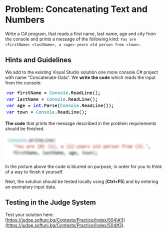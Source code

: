 # Problem: Concatenating Text and Numbers

Write a C\# program, that reads a first name, last name, age and city from the console and prints a message of the following kind: `You are <firstName> <lastName>, a <age>-years old person from <town>`.

## Hints and Guidelines

We add to the existing Visual Studio solution one more console C\# project with name “Concatenate-Data”.    We **write the code** which reads the input from the console:

![](/assets/chapter-2-images/04.Concatenate-data-01.png)

**The code** that prints the message described in the problem requirements should be finished.

![](/assets/chapter-2-images/04.Concatenate-data-02.png)

In the picture above the code is blurred on purpose, in order for you to think of a way to finish it yourself.

Next, the solution should be tested locally using \[**Ctrl+F5**\] and by entering an exemplary input data.

## Testing in the Judge System

Test your solution here: [https://judge.softuni.bg/Contests/Practice/Index/504\#3](https://judge.softuni.bg/Contests/Practice/Index/504#3).

